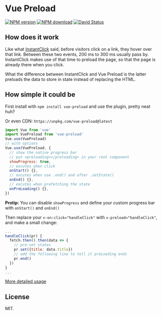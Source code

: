 # Vue Preload

[![NPM version](https://img.shields.io/npm/v/vue-preload.svg?style=flat-square)](https://www.npmjs.com/package/vue-preload)
[![NPM download](https://img.shields.io/npm/dm/vue-preload.svg?style=flat-square)](https://www.npmjs.com/package/vue-preload)
[![David Status](https://img.shields.io/david/dev/egoist/vue-preload.svg?style=flat-square)](https://david-dm.org/egoist/vue-preload)

## How does it work

Like what [InstantClick](http://instantclick.io/) said, before visitors click on a link, they hover over that link. Between these two events, 200 ms to 300 ms usually pass by. InstantClick makes use of that time to preload the page, so that the page is already there when you click.

What the difference between InstantClick and Vue Preload is the latter preloads the data to store in state instead of replacing the HTML.

## How simple it could be

First install with `npm install vue-preload` and use the plugin, pretty neat huh?

Or even CDN: `https://unpkg.com/vue-preload@latest`

```javascript
import Vue from 'vue'
import VuePreload from 'vue-preload'
Vue.use(VuePreload)
// with options
Vue.use(VuePreload, {
  // show the native progress bar
  // put <preloading></preloading> in your root component
  showProgress: true,
  // excutes when click
  onStart() {},
  // excutes when use .end() and after .setState()
  onEnd() {},
  // excutes when prefetching the state
  onPreLoading() {},
})
```

**Protip:** You can disable `showProgress` and define your custom progress bar with `onStart()` and `onEnd()`

Then replace your `v-on:click="handleClick"` with `v-preload="handleClick"`, and make a small change:

```javascript
...
handleClick(pr) {
  fetch.then().then(data => {
    // pre-set states
    pr.set({title: data.title})
    // add the following line to tell it preLoading ends
    pr.end()
  })
}
...
```

[More detailed usage](/tests/_entry.js)

## License

MIT.
